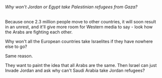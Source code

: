 ###### Why won't Jordan or Egypt take Palestinian refugees from Gaza?
Because once 2.3 million people move to other countries, it will soon result in an unrest, and it'll give more room for Western media to say - look how the Arabs are fighting each other.

Why won't all the European countries take Israelites if they have nowhere else to go?

Same reason.

They want to paint the idea that all Arabs are the same. Then Israel can just Invade Jordan and ask why can't Saudi Arabia take Jordan refugees?
